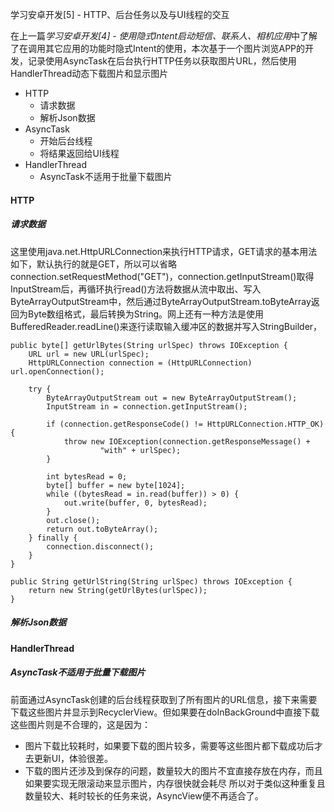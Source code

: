 学习安卓开发[5] - HTTP、后台任务以及与UI线程的交互

在上一篇*学习安卓开发[4] - 使用隐式Intent启动短信、联系人、相机应用*中了解了在调用其它应用的功能时隐式Intent的使用，本次基于一个图片浏览APP的开发，记录使用AsyncTask在后台执行HTTP任务以获取图片URL，然后使用HandlerThread动态下载图片和显示图片

- HTTP
    - 请求数据
    - 解析Json数据
- AsyncTask
    - 开始后台线程
    - 将结果返回给UI线程
- HandlerThread
    - AsyncTask不适用于批量下载图片

#### HTTP
##### 请求数据
这里使用java.net.HttpURLConnection来执行HTTP请求，GET请求的基本用法如下，默认执行的就是GET，所以可以省略connection.setRequestMethod("GET")，connection.getInputStream()取得InputStream后，再循环执行read()方法将数据从流中取出、写入ByteArrayOutputStream中，然后通过ByteArrayOutputStream.toByteArray返回为Byte数组格式，最后转换为String。网上还有一种方法是使用BufferedReader.readLine()来逐行读取输入缓冲区的数据并写入StringBuilder，

```
public byte[] getUrlBytes(String urlSpec) throws IOException {
    URL url = new URL(urlSpec);
    HttpURLConnection connection = (HttpURLConnection) url.openConnection();

    try {
        ByteArrayOutputStream out = new ByteArrayOutputStream();
        InputStream in = connection.getInputStream();

        if (connection.getResponseCode() != HttpURLConnection.HTTP_OK) {
            throw new IOException(connection.getResponseMessage() +
                    "with" + urlSpec);
        }

        int bytesRead = 0;
        byte[] buffer = new byte[1024];
        while ((bytesRead = in.read(buffer)) > 0) {
            out.write(buffer, 0, bytesRead);
        }
        out.close();
        return out.toByteArray();
    } finally {
        connection.disconnect();
    }
}

public String getUrlString(String urlSpec) throws IOException {
    return new String(getUrlBytes(urlSpec));
}
```

##### 解析Json数据



#### HandlerThread
##### AsyncTask不适用于批量下载图片
前面通过AsyncTask创建的后台线程获取到了所有图片的URL信息，接下来需要下载这些图片并显示到RecyclerView。但如果要在doInBackGround中直接下载这些图片则是不合理的，这是因为：
- 图片下载比较耗时，如果要下载的图片较多，需要等这些图片都下载成功后才去更新UI，体验很差。
- 下载的图片还涉及到保存的问题，数量较大的图片不宜直接存放在内存，而且如果要实现无限滚动来显示图片，内存很快就会耗尽
所以对于类似这种重复且数量较大、耗时较长的任务来说，AsyncView便不再适合了。






